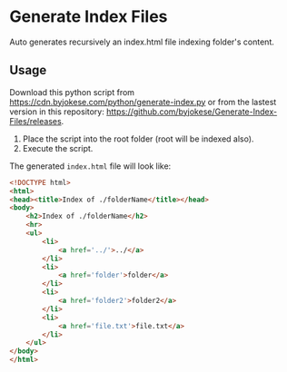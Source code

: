 # Generate Index Files
Auto generates recursively an index.html file indexing folder's content.

## Usage
Download this python script from https://cdn.byjokese.com/python/generate-index.py or from the lastest version in this repository: https://github.com/byjokese/Generate-Index-Files/releases.
1. Place the script into the root folder (root will be indexed also).
2. Execute the script.

The generated `index.html` file will look like:
```html
<!DOCTYPE html>
<html>
<head><title>Index of ./folderName</title></head>
<body>
    <h2>Index of ./folderName</h2>
    <hr>
    <ul>
        <li>
            <a href='../'>../</a>
        </li>
        <li>
            <a href='folder'>folder</a>
        </li>
        <li>
            <a href='folder2'>folder2</a>
        </li>
        <li>
            <a href='file.txt'>file.txt</a>
        </li>
    </ul>
</body>
</html>
```
